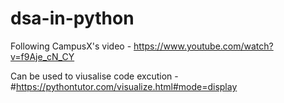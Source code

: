 # dsa-in-python
Following CampusX's video - https://www.youtube.com/watch?v=f9Aje_cN_CY

Can be used to viusalise code excution - #https://pythontutor.com/visualize.html#mode=display 


